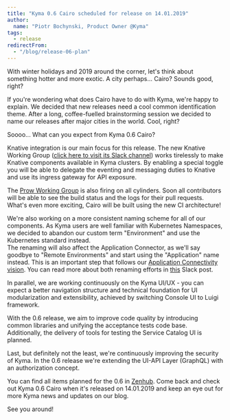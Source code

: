 ```yaml
---
title: "Kyma 0.6 Cairo scheduled for release on 14.01.2019"
author:
  name: "Piotr Bochynski, Product Owner @Kyma"
tags:
  - release
redirectFrom:
  - "/blog/release-06-plan"
---
```


With winter holidays and 2019 around the corner, let's think about something hotter and more exotic. A city perhaps... Cairo? Sounds good, right?

If you're wondering what does Cairo have to do with Kyma, we're happy to explain. We decided that new releases need a cool common identification theme. After a long, coffee-fuelled
brainstorming session we decided to name our releases after major cities in the world. Cool, right?

Soooo... What can you expect from Kyma 0.6 Cairo?

<!-- overview -->

Knative integration is our main focus for this release. The new Knative Working Group ([click here to visit its Slack channel](https://kyma-community.slack.com/messages/CEC6R4T6U)) works tirelessly to make Knative components available in Kyma clusters.
By enabling a special toggle you will be able to delegate the eventing and messaging duties to Knative and use its ingress gateway for API exposure.

The [Prow Working Group](https://kyma-community.slack.com/messages/CD7GJ41QE) is also firing on all cylinders. Soon all contributors will be able to see the build status and the logs for their pull requests. What's even more exciting, Cairo will be built using the new CI architecture!

We're also working on a more consistent naming scheme for all of our components. As Kyma users are well familiar with Kubernetes Namespaces, we decided to abandon our custom term "Environment" and use the Kubernetes standard instead.  
The renaming will also affect the Application Connector, as we'll say goodbye to "Remote Environments" and start using the "Application" name instead. This is an important step that follows our [Application Connectivity vision](https://github.com/kyma-project/community/blob/main/capabilities/application-connectivity.md). You can read more about both renaming efforts in [this](https://kyma-community.slack.com/archives/CD0K2NSQZ/p1544519219008800) Slack post. 

In parallel, we are working continuously on the Kyma UI/UX - you can expect a better navigation structure and technical foundation for UI modularization and extensibility, achieved by switching Console UI to Luigi framework.

With the 0.6 release, we aim to improve code quality by introducing common libraries and unifying the acceptance tests code base. Additionally, the delivery of tools for testing the Service Catalog UI is planned.

Last, but definitely not the least, we're continuously improving the security of Kyma. In the 0.6 release we're extending the UI-API Layer (GraphQL) with an authorization concept.

You can find all items planned for the 0.6 in [Zenhub](https://app.zenhub.com/workspaces/kyma---all-repositories-5b6d5985084045741e744dea/reports?report=release&release=5c015e1eda763f3a7c15abef). Come back and check out Kyma 0.6 Cairo when it's released on 14.01.2019 and keep an eye out for more Kyma news and updates on our blog.

See you around!
